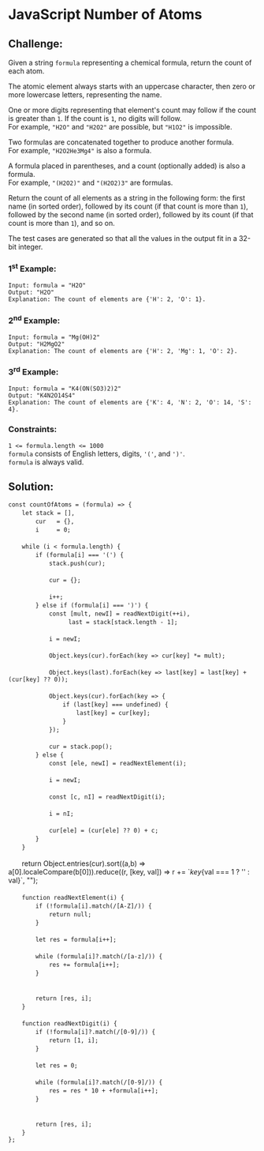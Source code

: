 # JavaScript Number of Atoms

## Challenge:

Given a string `formula` representing a chemical formula, return the count of each atom.

The atomic element always starts with an uppercase character, then zero or more lowercase letters, representing the name.

One or more digits representing that element's count may follow if the count is greater than `1`. If the count is `1`, no digits will follow.
<br/>
For example, `"H2O"` and `"H2O2"` are possible, but `"H1O2"` is impossible.

Two formulas are concatenated together to produce another formula.
<br/>
For example, `"H2O2He3Mg4"` is also a formula.

A formula placed in parentheses, and a count (optionally added) is also a formula.
<br/>
For example, `"(H2O2)"` and `"(H2O2)3"` are formulas.

Return the count of all elements as a string in the following form: the first name (in sorted order), followed by its count (if that count is more than `1`), followed by the second name (in sorted order), followed by its count (if that count is more than `1`), and so on.

The test cases are generated so that all the values in the output fit in a 32-bit integer.

### 1<sup>st</sup> Example:

`Input: formula = "H2O"`
<br/>
`Output: "H2O"`
<br/>
`Explanation: The count of elements are {'H': 2, 'O': 1}.`

### 2<sup>nd</sup> Example:

`Input: formula = "Mg(OH)2"`
<br/>
`Output: "H2MgO2"`
<br/>
`Explanation: The count of elements are {'H': 2, 'Mg': 1, 'O': 2}.`

### 3<sup>rd</sup> Example:

`Input: formula = "K4(ON(SO3)2)2"`
<br/>
`Output: "K4N2O14S4"`
<br/>
`Explanation: The count of elements are {'K': 4, 'N': 2, 'O': 14, 'S': 4}.`

### Constraints:

`1 <= formula.length <= 1000`
<br/>
`formula` consists of English letters, digits, `'('`, and `')'`.
<br/>
`formula` is always valid.

## Solution:

`const countOfAtoms = (formula) => {`
<br/>
&nbsp;&nbsp;&nbsp;&nbsp;&nbsp;&nbsp;&nbsp;`let stack = [],`
<br/>
&nbsp;&nbsp;&nbsp;&nbsp;&nbsp;&nbsp;&nbsp;&nbsp;&nbsp;&nbsp;&nbsp;&nbsp;&nbsp;&nbsp;`cur   = {},`
<br/>
&nbsp;&nbsp;&nbsp;&nbsp;&nbsp;&nbsp;&nbsp;&nbsp;&nbsp;&nbsp;&nbsp;&nbsp;&nbsp;&nbsp;`i     = 0;`
<br/>
<br/>
&nbsp;&nbsp;&nbsp;&nbsp;&nbsp;&nbsp;&nbsp;`while (i < formula.length) {`
<br/>
&nbsp;&nbsp;&nbsp;&nbsp;&nbsp;&nbsp;&nbsp;&nbsp;&nbsp;&nbsp;&nbsp;&nbsp;&nbsp;&nbsp;`if (formula[i] === '(') {`
<br/>
&nbsp;&nbsp;&nbsp;&nbsp;&nbsp;&nbsp;&nbsp;&nbsp;&nbsp;&nbsp;&nbsp;&nbsp;&nbsp;&nbsp;&nbsp;&nbsp;&nbsp;&nbsp;&nbsp;&nbsp;&nbsp;`stack.push(cur);`
<br/>
<br/>
&nbsp;&nbsp;&nbsp;&nbsp;&nbsp;&nbsp;&nbsp;&nbsp;&nbsp;&nbsp;&nbsp;&nbsp;&nbsp;&nbsp;&nbsp;&nbsp;&nbsp;&nbsp;&nbsp;&nbsp;&nbsp;`cur = {};`
<br/>
<br/>
&nbsp;&nbsp;&nbsp;&nbsp;&nbsp;&nbsp;&nbsp;&nbsp;&nbsp;&nbsp;&nbsp;&nbsp;&nbsp;&nbsp;&nbsp;&nbsp;&nbsp;&nbsp;&nbsp;&nbsp;&nbsp;`i++;`
<br/>
&nbsp;&nbsp;&nbsp;&nbsp;&nbsp;&nbsp;&nbsp;&nbsp;&nbsp;&nbsp;&nbsp;&nbsp;&nbsp;&nbsp;`} else if (formula[i] === ')') {`
<br/>
&nbsp;&nbsp;&nbsp;&nbsp;&nbsp;&nbsp;&nbsp;&nbsp;&nbsp;&nbsp;&nbsp;&nbsp;&nbsp;&nbsp;&nbsp;&nbsp;&nbsp;&nbsp;&nbsp;&nbsp;&nbsp;`const [mult, newI] = readNextDigit(++i),`
<br/>
&nbsp;&nbsp;&nbsp;&nbsp;&nbsp;&nbsp;&nbsp;&nbsp;&nbsp;&nbsp;&nbsp;&nbsp;&nbsp;&nbsp;&nbsp;&nbsp;&nbsp;&nbsp;&nbsp;&nbsp;&nbsp;&nbsp;&nbsp;&nbsp;&nbsp;&nbsp;&nbsp;&nbsp;&nbsp;&nbsp;&nbsp;`last = stack[stack.length - 1];`
<br/>
<br/>
&nbsp;&nbsp;&nbsp;&nbsp;&nbsp;&nbsp;&nbsp;&nbsp;&nbsp;&nbsp;&nbsp;&nbsp;&nbsp;&nbsp;&nbsp;&nbsp;&nbsp;&nbsp;&nbsp;&nbsp;&nbsp;`i = newI;`
<br/>
<br/>
&nbsp;&nbsp;&nbsp;&nbsp;&nbsp;&nbsp;&nbsp;&nbsp;&nbsp;&nbsp;&nbsp;&nbsp;&nbsp;&nbsp;&nbsp;&nbsp;&nbsp;&nbsp;&nbsp;&nbsp;&nbsp;`Object.keys(cur).forEach(key => cur[key] *= mult);`
<br/>
<br/>
&nbsp;&nbsp;&nbsp;&nbsp;&nbsp;&nbsp;&nbsp;&nbsp;&nbsp;&nbsp;&nbsp;&nbsp;&nbsp;&nbsp;&nbsp;&nbsp;&nbsp;&nbsp;&nbsp;&nbsp;&nbsp;`Object.keys(last).forEach(key => last[key] = last[key] + (cur[key] ?? 0));`
<br/>
<br/>
&nbsp;&nbsp;&nbsp;&nbsp;&nbsp;&nbsp;&nbsp;&nbsp;&nbsp;&nbsp;&nbsp;&nbsp;&nbsp;&nbsp;&nbsp;&nbsp;&nbsp;&nbsp;&nbsp;&nbsp;&nbsp;`Object.keys(cur).forEach(key => {`
<br/>
&nbsp;&nbsp;&nbsp;&nbsp;&nbsp;&nbsp;&nbsp;&nbsp;&nbsp;&nbsp;&nbsp;&nbsp;&nbsp;&nbsp;&nbsp;&nbsp;&nbsp;&nbsp;&nbsp;&nbsp;&nbsp;&nbsp;&nbsp;&nbsp;&nbsp;&nbsp;&nbsp;&nbsp;`if (last[key] === undefined) {`
<br/>
&nbsp;&nbsp;&nbsp;&nbsp;&nbsp;&nbsp;&nbsp;&nbsp;&nbsp;&nbsp;&nbsp;&nbsp;&nbsp;&nbsp;&nbsp;&nbsp;&nbsp;&nbsp;&nbsp;&nbsp;&nbsp;&nbsp;&nbsp;&nbsp;&nbsp;&nbsp;&nbsp;&nbsp;&nbsp;&nbsp;&nbsp;&nbsp;&nbsp;&nbsp;&nbsp;`last[key] = cur[key];`
<br/>
&nbsp;&nbsp;&nbsp;&nbsp;&nbsp;&nbsp;&nbsp;&nbsp;&nbsp;&nbsp;&nbsp;&nbsp;&nbsp;&nbsp;&nbsp;&nbsp;&nbsp;&nbsp;&nbsp;&nbsp;&nbsp;&nbsp;&nbsp;&nbsp;&nbsp;&nbsp;&nbsp;&nbsp;`}` 
<br/>
&nbsp;&nbsp;&nbsp;&nbsp;&nbsp;&nbsp;&nbsp;&nbsp;&nbsp;&nbsp;&nbsp;&nbsp;&nbsp;&nbsp;&nbsp;&nbsp;&nbsp;&nbsp;&nbsp;&nbsp;&nbsp;`});`
<br/>
<br/>
&nbsp;&nbsp;&nbsp;&nbsp;&nbsp;&nbsp;&nbsp;&nbsp;&nbsp;&nbsp;&nbsp;&nbsp;&nbsp;&nbsp;&nbsp;&nbsp;&nbsp;&nbsp;&nbsp;&nbsp;&nbsp;`cur = stack.pop();`
<br/>
&nbsp;&nbsp;&nbsp;&nbsp;&nbsp;&nbsp;&nbsp;&nbsp;&nbsp;&nbsp;&nbsp;&nbsp;&nbsp;&nbsp;`} else {`
<br/>
&nbsp;&nbsp;&nbsp;&nbsp;&nbsp;&nbsp;&nbsp;&nbsp;&nbsp;&nbsp;&nbsp;&nbsp;&nbsp;&nbsp;&nbsp;&nbsp;&nbsp;&nbsp;&nbsp;&nbsp;&nbsp;`const [ele, newI] = readNextElement(i);`
<br/>
<br/>
&nbsp;&nbsp;&nbsp;&nbsp;&nbsp;&nbsp;&nbsp;&nbsp;&nbsp;&nbsp;&nbsp;&nbsp;&nbsp;&nbsp;&nbsp;&nbsp;&nbsp;&nbsp;&nbsp;&nbsp;&nbsp;`i = newI;`
<br/>
<br/>
&nbsp;&nbsp;&nbsp;&nbsp;&nbsp;&nbsp;&nbsp;&nbsp;&nbsp;&nbsp;&nbsp;&nbsp;&nbsp;&nbsp;&nbsp;&nbsp;&nbsp;&nbsp;&nbsp;&nbsp;&nbsp;`const [c, nI] = readNextDigit(i);`
<br/>
<br/>
&nbsp;&nbsp;&nbsp;&nbsp;&nbsp;&nbsp;&nbsp;&nbsp;&nbsp;&nbsp;&nbsp;&nbsp;&nbsp;&nbsp;&nbsp;&nbsp;&nbsp;&nbsp;&nbsp;&nbsp;&nbsp;`i = nI;`
<br/>
<br/>
&nbsp;&nbsp;&nbsp;&nbsp;&nbsp;&nbsp;&nbsp;&nbsp;&nbsp;&nbsp;&nbsp;&nbsp;&nbsp;&nbsp;&nbsp;&nbsp;&nbsp;&nbsp;&nbsp;&nbsp;&nbsp;`cur[ele] = (cur[ele] ?? 0) + c;`
<br/>
&nbsp;&nbsp;&nbsp;&nbsp;&nbsp;&nbsp;&nbsp;&nbsp;&nbsp;&nbsp;&nbsp;&nbsp;&nbsp;&nbsp;`}`
<br/>
&nbsp;&nbsp;&nbsp;&nbsp;&nbsp;&nbsp;&nbsp;`}`
<br/>
<br/>
&nbsp;&nbsp;&nbsp;&nbsp;&nbsp;&nbsp;&nbsp;return Object.entries(cur).sort((a,b) => a[0].localeCompare(b[0])).reduce((r, [key, val]) => r += \`${key}${val === 1 ? '' : val}\`, "");
<br/>
<br/>
&nbsp;&nbsp;&nbsp;&nbsp;&nbsp;&nbsp;&nbsp;`function readNextElement(i) {`
<br/>
&nbsp;&nbsp;&nbsp;&nbsp;&nbsp;&nbsp;&nbsp;&nbsp;&nbsp;&nbsp;&nbsp;&nbsp;&nbsp;&nbsp;`if (!formula[i].match(/[A-Z]/)) {`
<br/>
&nbsp;&nbsp;&nbsp;&nbsp;&nbsp;&nbsp;&nbsp;&nbsp;&nbsp;&nbsp;&nbsp;&nbsp;&nbsp;&nbsp;&nbsp;&nbsp;&nbsp;&nbsp;&nbsp;&nbsp;&nbsp;`return null;`
<br/>
&nbsp;&nbsp;&nbsp;&nbsp;&nbsp;&nbsp;&nbsp;&nbsp;&nbsp;&nbsp;&nbsp;&nbsp;&nbsp;&nbsp;`}`
<br/>
<br/>
&nbsp;&nbsp;&nbsp;&nbsp;&nbsp;&nbsp;&nbsp;&nbsp;&nbsp;&nbsp;&nbsp;&nbsp;&nbsp;&nbsp;`let res = formula[i++];`
<br/>
<br/>
&nbsp;&nbsp;&nbsp;&nbsp;&nbsp;&nbsp;&nbsp;&nbsp;&nbsp;&nbsp;&nbsp;&nbsp;&nbsp;&nbsp;`while (formula[i]?.match(/[a-z]/)) {`
<br/>
&nbsp;&nbsp;&nbsp;&nbsp;&nbsp;&nbsp;&nbsp;&nbsp;&nbsp;&nbsp;&nbsp;&nbsp;&nbsp;&nbsp;&nbsp;&nbsp;&nbsp;&nbsp;&nbsp;&nbsp;&nbsp;`res += formula[i++];`
<br/>
&nbsp;&nbsp;&nbsp;&nbsp;&nbsp;&nbsp;&nbsp;&nbsp;&nbsp;&nbsp;&nbsp;&nbsp;&nbsp;&nbsp;`}`
<br/>
<br/>    
&nbsp;&nbsp;&nbsp;&nbsp;&nbsp;&nbsp;&nbsp;&nbsp;&nbsp;&nbsp;&nbsp;&nbsp;&nbsp;&nbsp;`return [res, i];`
<br/>
&nbsp;&nbsp;&nbsp;&nbsp;&nbsp;&nbsp;&nbsp;`}`
<br/>
<br/>
&nbsp;&nbsp;&nbsp;&nbsp;&nbsp;&nbsp;&nbsp;`function readNextDigit(i) {`
<br/>
&nbsp;&nbsp;&nbsp;&nbsp;&nbsp;&nbsp;&nbsp;&nbsp;&nbsp;&nbsp;&nbsp;&nbsp;&nbsp;&nbsp;`if (!formula[i]?.match(/[0-9]/)) {`
<br/>
&nbsp;&nbsp;&nbsp;&nbsp;&nbsp;&nbsp;&nbsp;&nbsp;&nbsp;&nbsp;&nbsp;&nbsp;&nbsp;&nbsp;&nbsp;&nbsp;&nbsp;&nbsp;&nbsp;&nbsp;&nbsp;`return [1, i];`
<br/>
&nbsp;&nbsp;&nbsp;&nbsp;&nbsp;&nbsp;&nbsp;&nbsp;&nbsp;&nbsp;&nbsp;&nbsp;&nbsp;&nbsp;`}`
<br/>
<br/>
&nbsp;&nbsp;&nbsp;&nbsp;&nbsp;&nbsp;&nbsp;&nbsp;&nbsp;&nbsp;&nbsp;&nbsp;&nbsp;&nbsp;`let res = 0;`
<br/>
<br/>
&nbsp;&nbsp;&nbsp;&nbsp;&nbsp;&nbsp;&nbsp;&nbsp;&nbsp;&nbsp;&nbsp;&nbsp;&nbsp;&nbsp;`while (formula[i]?.match(/[0-9]/)) {`
<br/>
&nbsp;&nbsp;&nbsp;&nbsp;&nbsp;&nbsp;&nbsp;&nbsp;&nbsp;&nbsp;&nbsp;&nbsp;&nbsp;&nbsp;&nbsp;&nbsp;&nbsp;&nbsp;&nbsp;&nbsp;&nbsp;`res = res * 10 + +formula[i++];`
<br/>
&nbsp;&nbsp;&nbsp;&nbsp;&nbsp;&nbsp;&nbsp;&nbsp;&nbsp;&nbsp;&nbsp;&nbsp;&nbsp;&nbsp;`}`
<br/>
<br/>    
&nbsp;&nbsp;&nbsp;&nbsp;&nbsp;&nbsp;&nbsp;&nbsp;&nbsp;&nbsp;&nbsp;&nbsp;&nbsp;&nbsp;`return [res, i];`
<br/>
&nbsp;&nbsp;&nbsp;&nbsp;&nbsp;&nbsp;&nbsp;`}`
<br/>
`};`
<br/>
<br/>